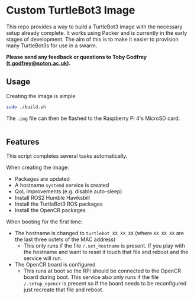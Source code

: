 # Custom TurtleBot3 Image

This repo provides a way to build a TurtleBot3 image with the necessary setup already complete. It works using Packer and is currently in the early stages of development. The aim of this is to make it easier to provision many TurtleBot3s for use in a swarm.

**Please send any feedback or questions to Toby Godfrey ([t.godfrey@soton.ac.uk](mailto:t.godfrey@soton.ac.uk)).**

## Usage

Creating the image is simple

```bash
sudo ./build.sh
```

The `.img` file can then be flashed to the Raspberry Pi 4's MicroSD card.

```bash

```

## Features

This script completes several tasks automatically. 

When creating the image:

- Packages are updated
- A hostname `systemd` service is created
- QoL improvements (e.g. disable auto-sleep)
- Install ROS2 Humble Hawksbill
- Install the TurtleBot3 ROS packages
- Install the OpenCR packages

When booting for the first time:

- The hostname is changed to `turtlebot_XX_XX_XX` (where `XX_XX_XX` are the last three octets of the MAC address)
  - This only runs if the file `/.set_hostname` is present. If you play with the hostname and want to reset it touch that file and reboot and the service will run.
- The OpenCR board is configured
  - This runs at boot so the RPi should be connected to the OpenCR board during boot. This service also only runs if the file `/.setup_opencr` is present so if the board needs to be reconfigured just recreate that file and reboot.
